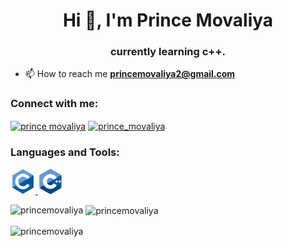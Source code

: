 <h1 align="center">Hi 👋, I'm Prince Movaliya</h1>
<h3 align="center">currently learning c++.</h3>

- 📫 How to reach me **princemovaliya2@gmail.com**

<h3 align="left">Connect with me:</h3>
<p align="left">
<a href="https://linkedin.com/in/prince movaliya" target="blank"><img align="center" src="https://raw.githubusercontent.com/rahuldkjain/github-profile-readme-generator/master/src/images/icons/Social/linked-in-alt.svg" alt="prince movaliya" height="30" width="40" /></a>
<a href="https://instagram.com/prince_movaliya" target="blank"><img align="center" src="https://raw.githubusercontent.com/rahuldkjain/github-profile-readme-generator/master/src/images/icons/Social/instagram.svg" alt="prince_movaliya" height="30" width="40" /></a>
</p>

<h3 align="left">Languages and Tools:</h3>
<p align="left"> <a href="https://www.cprogramming.com/" target="_blank" rel="noreferrer"> <img src="https://raw.githubusercontent.com/devicons/devicon/master/icons/c/c-original.svg" alt="c" width="40" height="40"/> </a> <a href="https://www.w3schools.com/cpp/" target="_blank" rel="noreferrer"> <img src="https://raw.githubusercontent.com/devicons/devicon/master/icons/cplusplus/cplusplus-original.svg" alt="cplusplus" width="40" height="40"/> </a> </p>

<p><img align="left" src="https://github-readme-stats.vercel.app/api/top-langs?username=princemovaliya&show_icons=true&locale=en&layout=compact" alt="princemovaliya" /></p>

<p>&nbsp;<img align="center" src="https://github-readme-stats.vercel.app/api?username=princemovaliya&show_icons=true&locale=en" alt="princemovaliya" /></p>

<p><img align="center" src="https://github-readme-streak-stats.herokuapp.com/?user=princemovaliya&" alt="princemovaliya" /></p>
